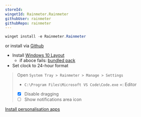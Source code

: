 ```yaml
---
storeId: 
wingetId: Rainmeter.Rainmeter
githubUser: rainmeter
githubRepo: rainmeter
---
```



```powershell
winget install -e Rainmeter.Rainmeter
```
or install via [Github](https://github.com/rainmeter/rainmeter/releases/latest)

- Install [Windows 10 Layout](configs/Yetenol-Win10.rmskin)
    - if aboce fails: [bundled pack](https://github.com/tjmarkham/win10widgets/releases/latest)
- Set clock to 24-hour format

> Open `System Tray > Rainmeter > Manage > Settings`
> - `C:\Program Files\Microsoft VS Code\Code.exe` =: Editor
> - [x] Disable dragging
> - [ ] Show notifications area icon


[Install personalisation apps](../notes/Install%20personalisation%20apps.md)

